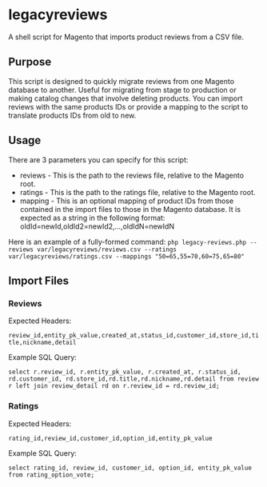 # legacyreviews
A shell script for Magento that imports product reviews from a CSV file.

## Purpose
This script is designed to quickly migrate reviews from one Magento database to another. Useful for migrating from stage to production or making catalog changes that involve deleting products. You can import reviews with the same products IDs or provide a mapping to the script to translate products IDs from old to new.

## Usage
There are 3 parameters you can specify for this script:

* reviews - This is the path to the reviews file, relative to the Magento root.
* ratings - This is the path to the ratings file, relative to the Magento root.
* mapping - This is an optional mapping of product IDs from those contained in the import files to those in the Magento database. It is expected as a string in the following format:
oldId=newId,oldId2=newId2,...,oldIdN=newIdN

Here is an example of a fully-formed command:
`php legacy-reviews.php --reviews var/legacyreviews/reviews.csv --ratings var/legacyreviews/ratings.csv --mappings "50=65,55=70,60=75,65=80"`

## Import Files
### Reviews
Expected Headers:

`review_id,entity_pk_value,created_at,status_id,customer_id,store_id,title,nickname,detail`

Example SQL Query:

`select r.review_id, r.entity_pk_value, r.created_at, r.status_id, rd.customer_id, rd.store_id,rd.title,rd.nickname,rd.detail from review r left join review_detail rd on r.review_id = rd.review_id;`

### Ratings
Expected Headers:

`rating_id,review_id,customer_id,option_id,entity_pk_value`
 
Example SQL Query:

`select rating_id, review_id, customer_id, option_id, entity_pk_value from rating_option_vote;`